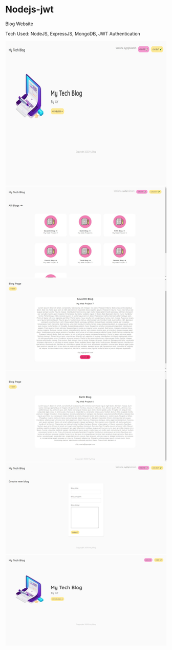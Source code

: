 # Nodejs-jwt

Blog Website

Tech Used: NodeJS, ExpressJS, MongoDB, JWT Authentication

<img src="https://github.com/AkshayKumarDhage/Nodejs-jwt/blob/master/node-jwt-app-pics/img1.jpg" width="800px" height="450px"></img>
<img src="https://github.com/AkshayKumarDhage/Nodejs-jwt/blob/master/node-jwt-app-pics/img2.jpg"></img>
<img src="https://github.com/AkshayKumarDhage/Nodejs-jwt/blob/master/node-jwt-app-pics/img3.jpg"></img>
<img src="https://github.com/AkshayKumarDhage/Nodejs-jwt/blob/master/node-jwt-app-pics/img4.jpg"></img>
<img src="https://github.com/AkshayKumarDhage/Nodejs-jwt/blob/master/node-jwt-app-pics/img5.jpg"></img>
<img src="https://github.com/AkshayKumarDhage/Nodejs-jwt/blob/master/node-jwt-app-pics/img6.jpg"></img>
